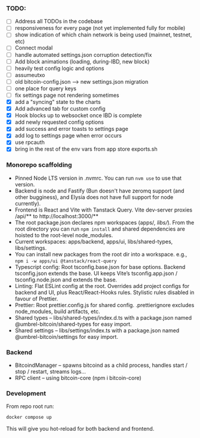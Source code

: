 ### TODO:
- [ ] Address all TODOs in the codebase
- [ ] responsiveness for every page (not yet implemented fully for mobile)
- [ ] show indication of which chain network is being used (mainnet, testnet, etc)
- [ ] Connect modal
- [ ] handle automated settings.json corruption detection/fix
- [ ] Add block animations (loading, during-IBD, new block)
- [ ] heavily test config logic and options
- [ ] assumeutxo
- [ ] old bitcoin-config.json --> new settings.json migration
- [ ] one place for query keys
- [ ] fix settings page not rendering sometimes
- [x] add a "syncing" state to the charts
- [x] Add advanced tab for custom config
- [x] Hook blocks up to websocket once IBD is complete
- [x] add newly requested config options
- [x] add success and error toasts to settings page
- [x] add log to settings page when error occurs
- [x] use rpcauth
- [x] bring in the rest of the env vars from app store exports.sh

### Monorepo scaffolding

- Pinned Node LTS version in .nvmrc. You can run `nvm use` to use that version.
- Backend is node and Fastify (Bun doesn't have zeromq support (and other bugginess), and Elysia does not have full support for node currently).
- Frontend is React and Vite with Tanstack Query. Vite dev-server proxies /api/** to http://localhost:3000/**
- The root package.json declares npm workspaces (apps/*, libs/*). From the root directory you can run `npm install` and shared dependencies are hoisted to the root-level node_modules.
- Current workspaces: apps/backend, apps/ui, libs/shared-types, libs/settings.
- You can install new packages from the root dir into a workspace. e.g., `npm i -w apps/ui @tanstack/react-query`
- Typescript config: Root tsconfig.base.json for base options. Backend tsconfig.json extends the base. UI keeps Vite’s tsconfig.app.json / tsconfig.node.json and extends the base.
- Linting: Flat ESLint config at the root. Overrides add project configs for backend and UI, plus React/React-Hooks rules. Stylistic rules disabled in favour of Prettier.
- Prettier: Root prettier.config.js for shared config. .prettierignore excludes node_modules, build artifacts, etc.
- Shared types – libs/shared-types/index.d.ts with a package.json named @umbrel-bitcoin/shared-types for easy import.
- Shared settings – libs/settings/index.ts with a package.json named @umbrel-bitcoin/settings for easy import.

### Backend

- BitcoindManager – spawns bitcoind as a child process, handles start / stop / restart, streams logs...
- RPC client – using bitcoin-core (npm i bitcoin-core)

### Development

From repo root run:

```sh
docker compose up
```

This will give you hot-reload for both backend and frontend.